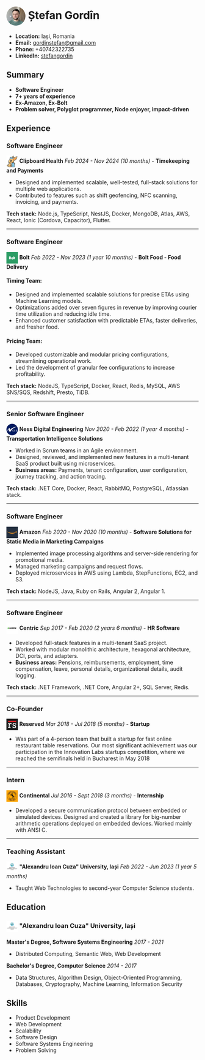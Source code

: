 # <img src="https://raw.githubusercontent.com/gordins/cv/refs/heads/main/profile.jpeg" alt="Profile Photo" width="50" height="50" style="border-radius:50%; vertical-align:middle;"> Ștefan Gordîn

- **Location:** Iași, Romania
- **Email:** gordinstefan@gmail.com
- **Phone:** +40742322735
- **LinkedIn:** [stefangordin](https://linkedin.com/in/stefangordin)

## Summary

- **Software Engineer**
- **7+ years of experience**
- **Ex-Amazon, Ex-Bolt**
- **Problem solver, Polyglot programmer, Node enjoyer, impact-driven**

## Experience

### Software Engineer

<img src="https://raw.githubusercontent.com/gordins/cv/refs/heads/main/clipboard_health_logo.jpeg" alt="Clipboard Health Logo" width="30" height="30" style="vertical-align:middle;"> **Clipboard Health**
_Feb 2024 - Nov 2024 (10 months)_ - **Timekeeping and Payments**

- Designed and implemented scalable, well-tested, full-stack solutions for multiple web applications.
- Contributed to features such as shift geofencing, NFC scanning, invoicing, and payments.

**Tech stack:** Node.js, TypeScript, NestJS, Docker, MongoDB, Atlas, AWS, React, Ionic (Cordova, Capacitor), Flutter.

---

### Software Engineer

<img src="https://raw.githubusercontent.com/gordins/cv/refs/heads/main/bolt_logo.jpeg" alt="Bolt Logo" width="30" height="30" style="vertical-align:middle;"> **Bolt**
_Feb 2022 - Nov 2023 (1 year 10 months)_ - **Bolt Food - Food Delivery**

#### Timing Team:

- Designed and implemented scalable solutions for precise ETAs using Machine Learning models.
- Optimizations added over seven figures in revenue by improving courier time utilization and reducing idle time.
- Enhanced customer satisfaction with predictable ETAs, faster deliveries, and fresher food.

#### Pricing Team:

- Developed customizable and modular pricing configurations, streamlining operational work.
- Led the development of granular fee configurations to increase profitability.

**Tech stack:** NodeJS, TypeScript, Docker, React, Redis, MySQL, AWS SNS/SQS, Redshift, Presto, TiDB.

---

### Senior Software Engineer

<img src="https://raw.githubusercontent.com/gordins/cv/refs/heads/main/ness_logo.jpeg" alt="Ness Digital Engineering Logo" width="30" height="30" style="vertical-align:middle;"> **Ness Digital Engineering**
_Nov 2020 - Feb 2022 (1 year 4 months)_ - **Transportation Intelligence Solutions**

- Worked in Scrum teams in an Agile environment.
- Designed, reviewed, and implemented new features in a multi-tenant SaaS product built using microservices.
- **Business areas:** Payments, tenant configuration, user configuration, journey tracking, and action tracing.

**Tech stack:** .NET Core, Docker, React, RabbitMQ, PostgreSQL, Atlassian stack.

---

### Software Engineer

<img src="https://raw.githubusercontent.com/gordins/cv/refs/heads/main/amazon_logo.jpeg" alt="Amazon Logo" width="30" height="30" style="vertical-align:middle;"> **Amazon**
_Feb 2020 - Nov 2020 (10 months)_ - **Software Solutions for Static Media in Marketing Campaigns**

- Implemented image processing algorithms and server-side rendering for promotional media.
- Managed marketing campaigns and request flows.
- Deployed microservices in AWS using Lambda, StepFunctions, EC2, and S3.

**Tech stack:** NodeJS, Java, Ruby on Rails, Angular 2, Angular 1.

---

### Software Engineer

<img src="https://raw.githubusercontent.com/gordins/cv/refs/heads/main/centric_logo.jpeg" alt="Centric Logo" width="30" height="30" style="vertical-align:middle;"> **Centric**
_Sep 2017 - Feb 2020 (2 years 6 months)_ - **HR Software**

- Developed full-stack features in a multi-tenant SaaS project.
- Worked with modular monolithic architecture, hexagonal architecture, DCI, ports, and adapters.
- **Business areas:** Pensions, reimbursements, employment, time compensation, leave, personal details, organizational details, audit logging.

**Tech stack:** .NET Framework, .NET Core, Angular 2+, SQL Server, Redis.

---

### Co-Founder

<img src="https://raw.githubusercontent.com/gordins/cv/refs/heads/main/reservedapp_logo.jpeg" alt="Reserved Logo" width="30" height="30" style="vertical-align:middle;"> **Reserved**
_Mar 2018 - Jul 2018 (5 months)_ - **Startup**

- Was part of a 4-person team that built a startup for fast online restaurant table reservations. Our most significant achievement was our participation in the Innovation Labs startups competition, where we reached the semifinals held in Bucharest in May 2018

---

### Intern

<img src="https://raw.githubusercontent.com/gordins/cv/refs/heads/main/continental_logo.jpeg" alt="Reserved Logo" width="30" height="30" style="vertical-align:middle;"> **Continental**
_Jul 2016 - Sept 2018 (3 months)_ - **Internship**

- Developed a secure communication protocol between embedded or simulated devices.
  Designed and created a library for big-number arithmetic operations deployed on embedded devices.
  Worked mainly with ANSI C.

---

### Teaching Assistant

<img src="https://raw.githubusercontent.com/gordins/cv/refs/heads/main/uaic_logo.jpeg" alt="Alexandru Ioan Cuza University Logo" width="30" height="30" style="vertical-align:middle;"> **"Alexandru Ioan Cuza" University, Iași**
_Feb 2022 - Jun 2023 (1 year 5 months)_

- Taught Web Technologies to second-year Computer Science students.

## Education

### <img src="https://raw.githubusercontent.com/gordins/cv/refs/heads/main/uaic_logo.jpeg" alt="University Logo" width="30" height="30" style="vertical-align:middle;"> "Alexandru Ioan Cuza" University, Iași

**Master's Degree, Software Systems Engineering**
_2017 - 2021_

- Distributed Computing, Semantic Web, Web Development

**Bachelor's Degree, Computer Science**
_2014 - 2017_

- Data Structures, Algorithm Design, Object-Oriented Programming, Databases, Cryptography, Machine Learning, Information Security

## Skills

- Product Development
- Web Development
- Scalability
- Software Design
- Software Systems Engineering
- Problem Solving
